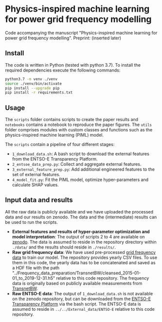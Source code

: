 # Physics-inspired machine learning for power grid frequency modelling

Code accompanying the manuscript "Physics-inspired machine learning for power grid frequency modelling".
Preprint: (inserted later)

## Install

The code is written in Python (tested with python 3.7). To install the required dependencies execute the following commands:

```bash
python3.7 -m venv ./venv
source ./venv/bin/activate
pip install --upgrade pip
pip install -r requirements.txt
```

## Usage

The `scripts` folder contains scripts to create the paper results and `notebooks` contains a notebook to reproduce the paper figures. The `utils` folder comprises modules with custom classes and functions such as the physics-inspired machine learning (PIML) model.

The `scripts` contain a pipeline of four different stages:

* `1_download_data.sh`: A bash script to download the external features from the ENTSO-E Transparency Platform.
* `2_entsoe_data_prep.py`: Collect and aggregate external features.
* `3_external_feature_prep.py`: Add additional engineered features to the set of external features.
* `4_model_fit.py`: Fit the PIML model, optimize hyper-parameters and calculate SHAP values.

## Input data and results

All the raw data is publicly available and we have uploaded the processed data and our results on zenodo. The data and the (intermediate) results can be used to run the scripts.

* **External features and results of hyper-parameter optimization and model interpretation**: The output of scripts 2 to 4 are available on [zenodo](https://zenodo.org/record/xxxx). The data is assumed to reside in the repository directory within `./data/` and the results should reside in `./results/`. 
* **Raw grid frequency data**: We have used pre-processed [grid frequency data](https://zenodo.org/record/5105820) to train our model. The repository provides yearly CSV files. To use them in this code, the yearly data has to be concatenated and saved as a HDF file with the path "../Frequency_data_preparation/TransnetBW/cleansed_2015-01-01_to_2019-12-31.h5" relative to this code repository. The frequency data is originally based on publicly available measurements from [TransnetBW](https://www.transnetbw.de/de/strommarkt/systemdienstleistungen/regelenergie-bedarf-und-abruf).
* **Raw ENTSO-E data**: The output of `1_download_data.sh` is not available on the zenodo repository, but can be downloaded from the [ENTSO-E Transparency Platform](transparency.entsoe.eu/) via the bash script. The ENTSO-E data is assumed to reside in `../../External_data/ENTSO-E` relative to this code repository.
